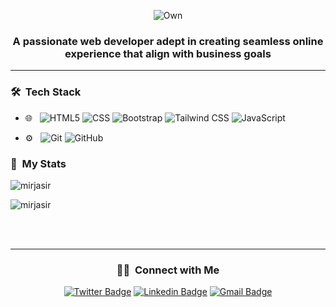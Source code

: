 <div align="center">
  
![Own](https://github.com/MirJasir/MirJasir/assets/137864723/b45a2a56-3474-442e-842b-abf5b5d91bc6)

</div>

<h3 align="center">A passionate web developer adept in creating seamless online experience that align with business goals</h3>

---

<h3> 🛠 &nbsp;Tech Stack</h3>

- 🌐 &nbsp;
![HTML5](https://img.shields.io/badge/-HTML5-333333?style=flat&logo=HTML5)
![CSS](https://img.shields.io/badge/-CSS-333333?style=flat&logo=CSS3&logoColor=1572B6)
![Bootstrap](https://img.shields.io/badge/-Bootstrap-333333?style=flat&logo=bootstrap&logoColor=563D7C)
![Tailwind CSS](https://img.shields.io/badge/tailwindcss-0F172A?&logo=tailwindcss)
![JavaScript](https://img.shields.io/badge/-JavaScript-333333?style=flat&logo=javascript)

- ⚙️ &nbsp;
  ![Git](https://img.shields.io/badge/-Git-333333?style=flat&logo=git)
  ![GitHub](https://img.shields.io/badge/-GitHub-333333?style=flat&logo=github)

<h3> 📌 &nbsp;My Stats</h3>

<p><img align="center" src="https://github-readme-streak-stats.herokuapp.com/?user=mirjasir&" alt="mirjasir" /></p>
<p>&nbsp;<img align="left" src="https://github-readme-stats.vercel.app/api/top-langs?username=mirjasir&show_icons=true&locale=en&layout=compact" alt="mirjasir" /></p>  
&nbsp;&nbsp;&nbsp;&nbsp;&nbsp;&nbsp;&nbsp;&nbsp;&nbsp;&nbsp;&nbsp;&nbsp;&nbsp;&nbsp;&nbsp;&nbsp;&nbsp;&nbsp;&nbsp;&nbsp;&nbsp;&nbsp;&nbsp;&nbsp;&nbsp;&nbsp;&nbsp;&nbsp;&nbsp;&nbsp;&nbsp;&nbsp;&nbsp;&nbsp;&nbsp;&nbsp;&nbsp;&nbsp;&nbsp;&nbsp;&nbsp;&nbsp;&nbsp;&nbsp;&nbsp;&nbsp;&nbsp;&nbsp;&nbsp;&nbsp;&nbsp;&nbsp;&nbsp;&nbsp;&nbsp;&nbsp;&nbsp;&nbsp;&nbsp;&nbsp;&nbsp;&nbsp;&nbsp;&nbsp;&nbsp;&nbsp;&nbsp;&nbsp;&nbsp;&nbsp;&nbsp;&nbsp;&nbsp;&nbsp;&nbsp;&nbsp;&nbsp;&nbsp;&nbsp;&nbsp;&nbsp;&nbsp;&nbsp;&nbsp;&nbsp;&nbsp;&nbsp;&nbsp;&nbsp;&nbsp;&nbsp;&nbsp;&nbsp;&nbsp;&nbsp;&nbsp;&nbsp;&nbsp;&nbsp;&nbsp;&nbsp;&nbsp;&nbsp;&nbsp;&nbsp;&nbsp;&nbsp;&nbsp;&nbsp;&nbsp;&nbsp;&nbsp;&nbsp;&nbsp;&nbsp;&nbsp;&nbsp;&nbsp;&nbsp;&nbsp;&nbsp;&nbsp;&nbsp;&nbsp;&nbsp;&nbsp;&nbsp;&nbsp;
&nbsp;&nbsp;&nbsp;&nbsp;&nbsp;&nbsp;&nbsp;&nbsp;&nbsp;&nbsp;&nbsp;&nbsp;&nbsp;&nbsp;&nbsp;&nbsp;&nbsp;&nbsp;&nbsp;&nbsp;&nbsp;&nbsp;&nbsp;&nbsp;&nbsp;&nbsp;&nbsp;&nbsp;&nbsp;&nbsp;&nbsp;&nbsp;

---

<div align="center">
<h3> 🤝🏻 &nbsp;Connect with Me </h3>

[![Twitter Badge](https://img.shields.io/badge/-MirJasir-1ca0f1?style=flat-square&logo=twitter&logoColor=white&link=https://twitter.com/_Mir_Jasir)](https://twitter.com/_Mir_Jasir)
[![Linkedin Badge](https://img.shields.io/badge/-MirJasir-blue?style=flat-square&logo=Linkedin&logoColor=white&link=linkedin.com/in/mir-jasir-ba055b285)](linkedin.com/in/mir-jasir-ba055b285)
[![Gmail Badge](https://img.shields.io/badge/Mirjasir12@gmail.com-c14438?style=flat-square&logo=Gmail&logoColor=white&link=mailto:mirjasir12@gmail.com)](mailto:mirjasir12@gmail.com)
</div>

